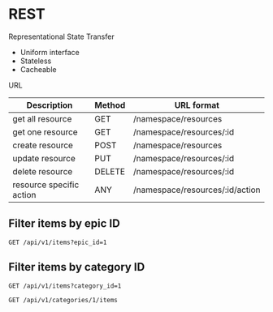 # REST

Representational State Transfer

- Uniform interface
- Stateless
- Cacheable

URL

| Description              | Method | URL format                      |
| ------------------------ | ------ | ------------------------------- |
| get all resource         | GET    | /namespace/resources            |
| get one resource         | GET    | /namespace/resources/:id        |
| create resource          | POST   | /namespace/resources            |
| update resource          | PUT    | /namespace/resources/:id        |
| delete resource          | DELETE | /namespace/resources/:id        |
| resource specific action | ANY    | /namespace/resources/:id/action |

## Filter items by epic ID

    GET /api/v1/items?epic_id=1

## Filter items by category ID

    GET /api/v1/items?category_id=1

    GET /api/v1/categories/1/items
